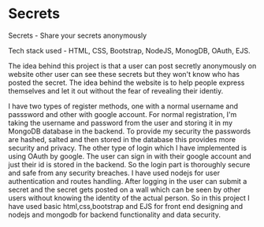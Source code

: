 # Secrets
Secrets - Share your secrets anonymously

Tech stack used - HTML, CSS, Bootstrap, NodeJS, MonogDB, OAuth, EJS.

The idea behind this project is that a user can post secretly anonymously on website other user can see these secrets but they won't know who has posted the secret. The idea behind the website is to help people express themselves and let it out without the fear of revealing their identiy.

I have two types of register methods, one with a normal username and passsword and other with google account. For normal registration, I'm taking the username and password from the user and storing it in my MongoDB database in the backend. To provide my security the passwords are hashed, salted and then stored in the database this provides more security and privacy. The other type of login which I have implemented is using OAuth by google. The user can sign in with their google account and just their id is stored in the backend. So the login part is thoroughly secure and safe from any security breaches.
I have used nodejs for user authentication and routes handling. After logging in the user can submit a secret and the secret gets posted on a wall which can be seen by other users without knowing the identity of the actual person. So in this project I have used basic html,css,bootstrap and EJS for front end designing and nodejs and mongodb for backend functionality and data security.
